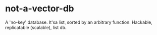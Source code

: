 # not-a-vector-db
A 'no-key' database. It'sa list, sorted by an arbitrary function. Hackable, replicatable (scalable), list db.
